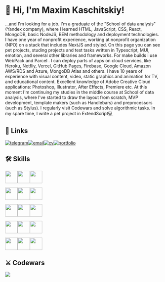 # 👋 Hi, I'm Maxim Kaschitskiy!

...and I'm looking for a job. I'm a graduate of the "School of data analysis" (Yandex company), where I learned HTML, JavaScript, CSS, React, MongoDB, basic NodeJS, BEM methodology and deployment technologies. I have one year of nonprofit experience, working at nonprofit organization (NPO) on a stack that includes NextJS and styled. On this page you can see pet projects, studing projects and test tasks written in Typescript, MUI, emotion, and several other libraries and frameworks. For make builds i use WebPack and Parcel . I can deploy parts of apps on cloud services, like Heroku, Netfliy, Vercel, GitHub Pages, Firebase, Google Cloud, Amazon AWS/RDS and Azure, MongoDB Atlas and others. I have 10 years of experience with visual content, video, static graphics and animation for TV, and educational content. Excellent knowledge of Adobe Creative Cloud applications: Photoshop, Illustrator, After Effects, Premiere etc. At this moment I'm continuing my studies in the middle course at School of data analysis, where I've started to draw the layout from scratch, MVP development, template makers (such as Handlebars) and preprocessors (such as Stylus). I regularly visit Codewars and solve algorithmic tasks. In my spare time, I write a pet project in ExtendScript💻

## 🔗 Links
[![telegram](https://img.shields.io/badge/Telegram-grey?style=for-the-badge&logo=telegram)](https://t.me/very_seriously)[![email](https://img.shields.io/badge/Email-dimgrey?style=for-the-badge)](mailto:maxim.kaschitskiy@yandex.ru)[![cv](https://img.shields.io/badge/Full_CV-grey?style=for-the-badge)](http://cvmkr.com/u8RkN)[![portfolio](https://img.shields.io/badge/portfolio-dimgrey?style=for-the-badge)](https://maximkaschitskiy.github.io/portfolio/)

## 🛠 Skills
<img height="40px" src="https://cdn.jsdelivr.net/gh/devicons/devicon/icons/html5/html5-original.svg" /><img height="40px" src="https://cdn.jsdelivr.net/gh/devicons/devicon/icons/css3/css3-original.svg" /><img height="40px" src="https://cdn.jsdelivr.net/gh/devicons/devicon/icons/javascript/javascript-original.svg" />

<img height="40px" src="https://cdn.jsdelivr.net/gh/devicons/devicon/icons/react/react-original-wordmark.svg" /><img height="40px" src="https://cdn.jsdelivr.net/gh/devicons/devicon/icons/nextjs/nextjs-original-wordmark.svg" /><img height="40px" src="https://cdn.jsdelivr.net/gh/devicons/devicon/icons/materialui/materialui-original.svg" />    

<img height="40px" src="https://cdn.jsdelivr.net/gh/devicons/devicon/icons/nodejs/nodejs-original-wordmark.svg" /><img height="40px" src="https://cdn.jsdelivr.net/gh/devicons/devicon/icons/express/express-original-wordmark.svg" /><img height="40px" src="https://cdn.jsdelivr.net/gh/devicons/devicon/icons/mongodb/mongodb-original-wordmark.svg" />

<img height="40px" src="https://cdn.jsdelivr.net/gh/devicons/devicon/icons/git/git-original-wordmark.svg" /><img height="40px" src="https://cdn.jsdelivr.net/gh/devicons/devicon/icons/ubuntu/ubuntu-plain-wordmark.svg" /><img height="40px" src="https://cdn.jsdelivr.net/gh/devicons/devicon/icons/nginx/nginx-original.svg" />
          
<img height="40px" src="https://cdn.jsdelivr.net/gh/devicons/devicon/icons/photoshop/photoshop-plain.svg" /><img height="40px" src="https://cdn.jsdelivr.net/gh/devicons/devicon/icons/aftereffects/aftereffects-original.svg" /><img height="40px" src="https://cdn.jsdelivr.net/gh/devicons/devicon/icons/premierepro/premierepro-original.svg" />

## ⚔️ Codewars
[<img src="https://www.codewars.com/users/maximKaschitskiy/badges/large" />](https://www.codewars.com/users/maximKaschitskiy)
